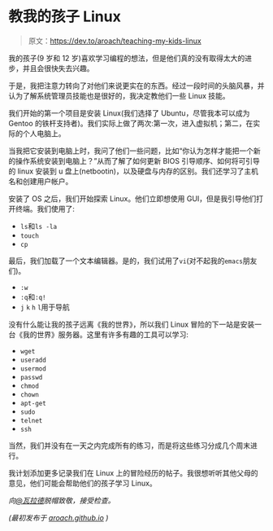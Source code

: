 # 教我的孩子 Linux

> 原文：<https://dev.to/aroach/teaching-my-kids-linux>

我的孩子(9 岁和 12 岁)喜欢学习编程的想法，但是他们真的没有取得太大的进步，并且会很快失去兴趣。

于是，我把注意力转向了对他们来说更实在的东西。经过一段时间的头脑风暴，并认为了解系统管理员技能也是很好的，我决定教他们一些 Linux 技能。

我们开始的第一个项目是安装 Linux(我们选择了 Ubuntu，尽管我本可以成为 Gentoo 的铁杆支持者)。我们实际上做了两次:第一次，进入虚拟机；第二，在实际的个人电脑上。

当我把它安装到电脑上时，我问了他们一些问题，比如“你认为怎样才能把一个新的操作系统安装到电脑上？”从而了解了如何更新 BIOS 引导顺序、如何将可引导的 linux 安装到 u 盘上(netbootin)，以及硬盘与内存的区别。我们还学习了主机名和创建用户帐户。

安装了 OS 之后，我们开始探索 Linux。他们立即想使用 GUI，但是我引导他们打开终端。我们使用了:

*   `ls`和`ls -la`
*   `touch`
*   `cp`

最后，我们加载了一个文本编辑器。是的，我们试用了`vi`(对不起我的`emacs`朋友们)。

*   `:w`
*   `:q`和`:q!`
*   `j` `k` `h` `l`用于导航

没有什么能让我的孩子远离《我的世界》，所以我们 Linux 冒险的下一站是安装一台《我的世界》服务器。这里有许多有趣的工具可以学习:

*   `wget`
*   `useradd`
*   `usermod`
*   `passwd`
*   `chmod`
*   `chown`
*   `apt-get`
*   `sudo`
*   `telnet`
*   `ssh`

当然，我们并没有在一天之内完成所有的练习，而是将这些练习分成几个周末进行。

我计划添加更多记录我们在 Linux 上的冒险经历的帖子。我很想听听其他父母的意见，他们可能会帮助他们的孩子学习 Linux。

*向[@瓦拉德](https://twitter.com/vallard)脱帽致敬，接受检查。*

*(最初发布于 [aroach.github.io](https://aroach.github.io) )*